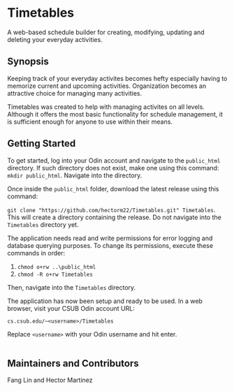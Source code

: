 # **Timetables**
A web-based schedule builder for creating, modifying, updating and deleting your everyday activities.

## Synopsis
Keeping track of your everyday activites becomes hefty especially having to memorize current and upcoming activities. Organization becomes an attractive
choice for managing many activities.

Timetables was created to help with managing activites on all levels. Although it offers the most basic functionality for schedule management, it is sufficient
enough for anyone to use within their means.

## Getting Started
To get started, log into your Odin account and navigate to the `public_html` directory. If such directory does not exist, make one using this command: `mkdir public_html`. Navigate
into the directory.<br>

Once inside the `public_html` folder, download the latest release using this command:<br>

`git clone "https://github.com/hectorm22/Timetables.git" Timetables`. This will create a directory containing the release. Do not navigate into the `Timetables` directory yet.<br>

The application needs read and write permissions for error logging and database querying purposes. To change its permissions, execute these commands in order:<br>
1. `chmod o+rw ..\public_html`<br>
2. `chmod -R o+rw Timetables`<br>

Then, navigate into the `Timetables` directory.

The application has now been setup and ready to be used. In a web browser, visit your CSUB Odin account URL:<br>

`cs.csub.edu/~<username>/Timetables`<br>

Replace `<username>` with your Odin username and hit enter.<br><br>

## Maintainers and Contributors
Fang Lin and Hector Martinez